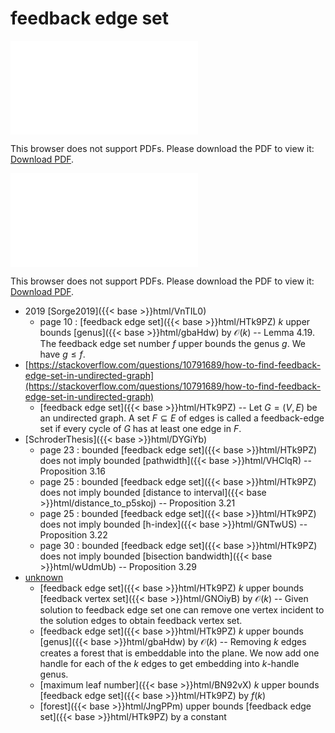 # feedback edge set




<object data="../local_HTk9PZ.pdf" type="application/pdf" width="100%" height="480px"><embed src="../local_HTk9PZ.pdf"><p>This browser does not support PDFs. Please download the PDF to view it: <a href="../local_HTk9PZ.pdf">Download PDF</a>.</p></embed></object>


<object data="../inclusions_HTk9PZ.pdf" type="application/pdf" width="100%" height="480px"><embed src="../inclusions_HTk9PZ.pdf"><p>This browser does not support PDFs. Please download the PDF to view it: <a href="../inclusions_HTk9PZ.pdf">Download PDF</a>.</p></embed></object>

* 2019 [Sorge2019]({{< base >}}html/VnTIL0)
    * page 10 : [feedback edge set]({{< base >}}html/HTk9PZ) $k$ upper bounds [genus]({{< base >}}html/gbaHdw) by $\mathcal O(k)$ -- Lemma 4.19. The feedback edge set number $f$ upper bounds the genus $g$. We have $g \le f$.
*  [https://stackoverflow.com/questions/10791689/how-to-find-feedback-edge-set-in-undirected-graph](https://stackoverflow.com/questions/10791689/how-to-find-feedback-edge-set-in-undirected-graph)
    * [feedback edge set]({{< base >}}html/HTk9PZ) -- Let $G=(V,E)$ be an undirected graph. A set $F \subseteq E$ of edges is called a feedback-edge set if every cycle of $G$ has at least one edge in $F$.
*  [SchroderThesis]({{< base >}}html/DYGiYb)
    * page 23 : bounded [feedback edge set]({{< base >}}html/HTk9PZ) does not imply bounded [pathwidth]({{< base >}}html/VHClqR) -- Proposition 3.16
    * page 25 : bounded [feedback edge set]({{< base >}}html/HTk9PZ) does not imply bounded [distance to interval]({{< base >}}html/distance_to_p5skoj) -- Proposition 3.21
    * page 25 : bounded [feedback edge set]({{< base >}}html/HTk9PZ) does not imply bounded [h-index]({{< base >}}html/GNTwUS) -- Proposition 3.22
    * page 30 : bounded [feedback edge set]({{< base >}}html/HTk9PZ) does not imply bounded [bisection bandwidth]({{< base >}}html/wUdmUb) -- Proposition 3.29
*  [unknown](#)
    * [feedback edge set]({{< base >}}html/HTk9PZ) $k$ upper bounds [feedback vertex set]({{< base >}}html/GNOiyB) by $\mathcal O(k)$ -- Given solution to feedback edge set one can remove one vertex incident to the solution edges to obtain feedback vertex set.
    * [feedback edge set]({{< base >}}html/HTk9PZ) $k$ upper bounds [genus]({{< base >}}html/gbaHdw) by $\mathcal O(k)$ -- Removing $k$ edges creates a forest that is embeddable into the plane. We now add one handle for each of the $k$ edges to get embedding into $k$-handle genus.
    * [maximum leaf number]({{< base >}}html/BN92vX) $k$ upper bounds [feedback edge set]({{< base >}}html/HTk9PZ) by $f(k)$
    * [forest]({{< base >}}html/JngPPm) upper bounds [feedback edge set]({{< base >}}html/HTk9PZ) by a constant